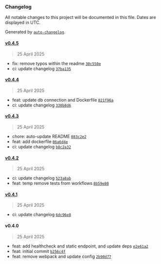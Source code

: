 ### Changelog

All notable changes to this project will be documented in this file. Dates are displayed in UTC.

Generated by [`auto-changelog`](https://github.com/CookPete/auto-changelog).

#### [v0.4.5](https://github.com/datr-tech/api-freight/compare/v0.4.4...v0.4.5)

> 25 April 2025

- fix: remove typos within the readme [`30c550e`](https://github.com/datr-tech/api-freight/commit/30c550e925dbb9bc3ad99d70b5f536ce2308121f)
- ci: update changelog [`37ba135`](https://github.com/datr-tech/api-freight/commit/37ba135822e6c1da3343d57e24d54ca828aa4a61)

#### [v0.4.4](https://github.com/datr-tech/api-freight/compare/v0.4.3...v0.4.4)

> 25 April 2025

- feat: update db connection and Dockerfile [`821f96a`](https://github.com/datr-tech/api-freight/commit/821f96a5b3f1ffc0a3ee0a5db5bee67f490edb9c)
- ci: update changelog [`330b8d6`](https://github.com/datr-tech/api-freight/commit/330b8d6145539d69a14be3626e03b34ae5c0193e)

#### [v0.4.3](https://github.com/datr-tech/api-freight/compare/v0.4.2...v0.4.3)

> 25 April 2025

- chore: auto-update README [`083c2e2`](https://github.com/datr-tech/api-freight/commit/083c2e28c9dad481735706f0d88cbdccadbeebde)
- feat: add dockerfile [`06a6d4e`](https://github.com/datr-tech/api-freight/commit/06a6d4e0887ec5a3c55508b74a0a15763fdb3515)
- ci: update changelog [`b8c2a32`](https://github.com/datr-tech/api-freight/commit/b8c2a328ee0a253aa7f331a41eea841f13d7551e)

#### [v0.4.2](https://github.com/datr-tech/api-freight/compare/v0.4.1...v0.4.2)

> 25 April 2025

- ci: update changelog [`523a8ab`](https://github.com/datr-tech/api-freight/commit/523a8abee9e96f8a32f367d6fb744ab885b06bce)
- feat: temp remove tests from workflows [`8b59e80`](https://github.com/datr-tech/api-freight/commit/8b59e8071ea62a4fb64b9fc28529689d1ae8bd05)

#### [v0.4.1](https://github.com/datr-tech/api-freight/compare/v0.4.0...v0.4.1)

> 25 April 2025

- ci: update changelog [`6dc96e8`](https://github.com/datr-tech/api-freight/commit/6dc96e845af1baac488faa14da36a683503ddcd0)

#### v0.4.0

> 25 April 2025

- feat: add healthcheck and static endpoint, and update deps [`e2e61a2`](https://github.com/datr-tech/api-freight/commit/e2e61a2a5ec20f95d07868c55f7a3382293985a8)
- feat: initial commit [`b256c4f`](https://github.com/datr-tech/api-freight/commit/b256c4f61f6cc83e70ee286e7b3322141eefcf2b)
- feat: remove webpack and update config [`2b90d77`](https://github.com/datr-tech/api-freight/commit/2b90d777a49c8744b558097041c3a97fa21a546d)

